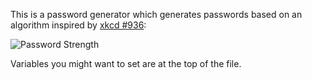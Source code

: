 This is a password generator which generates passwords based on an algorithm 
inspired by [xkcd #936](https://www.xkcd.com/936/):

![Password Strength](http://imgs.xkcd.com/comics/password_strength.png)

Variables you might want to set are at the top of the file.
